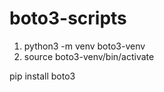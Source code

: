 # boto3-scripts

1. python3 -m venv boto3-venv
2. source boto3-venv/bin/activate

pip install boto3
